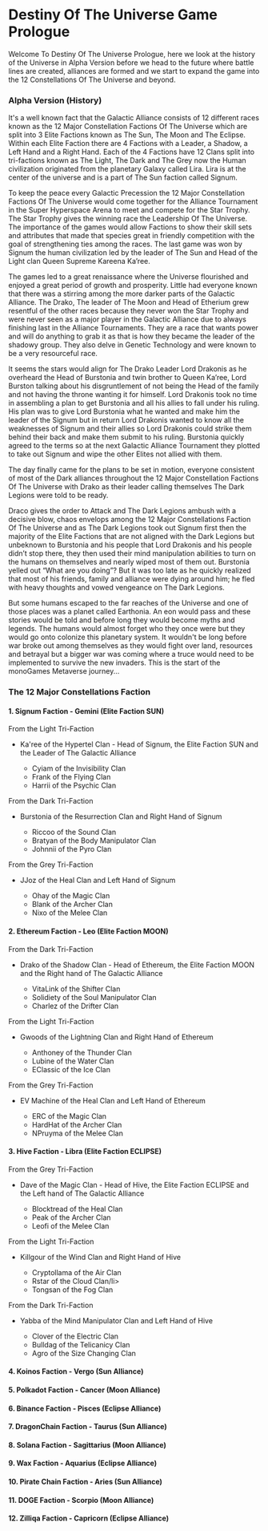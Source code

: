 <h1>Destiny Of The Universe Game Prologue</h1>

Welcome To Destiny Of The Universe Prologue, here we look at the history of the Universe in Alpha Version before we head to the future where battle lines are created, alliances are formed and we start to expand the game into the 12 Constellations Of The Universe and beyond.

<h3>Alpha Version (History)</h3>

It's a well known fact that the Galactic Alliance consists of 12 different races known as the 12 Major Constellation Factions Of The Universe which are split into 3 Elite Factions known as The Sun, The Moon and The Eclipse. Within each Elite Faction there are 4 Factions with a Leader, a Shadow, a Left Hand and a Right Hand. Each of the 4 Factions have 12 Clans split into tri-factions known as The Light, The Dark and The Grey now the Human civilization originated from the planetary Galaxy called Lira. Lira is at the center of the universe and is a part of The Sun faction called Signum.

To keep the peace every Galactic Precession the 12 Major Constellation Factions Of The Universe would come together for the Alliance Tournament in the Super Hyperspace Arena to meet and compete for the Star Trophy. The Star Trophy gives the winning race the Leadership Of The Universe. The importance of the games would allow Factions to show their skill sets and attributes that made that species great in friendly competition with the goal of strengthening ties among the races. The last game was won by Signum the human civilization led by the leader of The Sun and Head of the Light clan Queen Supreme Kareena Ka’ree.

The games led to a great renaissance where the Universe flourished and enjoyed a great period of growth and prosperity. Little had everyone known that there was a stirring among the more darker parts of the Galactic Alliance. The Drako, The leader of The Moon and Head of Etherium grew resentful of the other races because they never won the Star Trophy and were never seen as a major player in the Galactic Alliance due to always finishing last in the Alliance Tournaments. They are a race that wants power and will do anything to grab it as that is how they became the leader of the shadowy group. They also delve in Genetic Technology and were known to be a very resourceful race.

It seems the stars would align for The Drako Leader Lord Drakonis as he overheard the Head of Burstonia and twin brother to Queen Ka’ree, Lord Burston talking about his disgruntlement of not being the Head of the family and not having the throne wanting it for himself. Lord Drakonis took no time in assembling a plan to get Burstonia and all his allies to fall under his ruling. His plan was to give Lord Burstonia what he wanted and make him the leader of the Signum but in return Lord Drakonis wanted to know all the weaknesses of Signum and their allies so Lord Drakonis could strike them behind their back and make them submit to his ruling. Burstonia quickly agreed to the terms so at the next Galactic Alliance Tournament they plotted to take out Signum and wipe the other Elites not allied with them.

The day finally came for the plans to be set in motion, everyone consistent of most of the Dark alliances throughout the 12 Major Constellation Factions Of The Universe with Drako as their leader calling themselves The Dark Legions were told to be ready.

Draco gives the order to Attack and The Dark Legions ambush with a decisive blow, chaos envelops among the 12 Major Constellations Faction Of The Universe and as The Dark Legions took out Signum first then the majority of the Elite Factions that are not aligned with the Dark Legions but unbeknown to Burstonia and his people that Lord Drakonis and his people didn’t stop there, they then used their mind manipulation abilities to turn on the humans on themselves and nearly wiped most of them out. Burstonia yelled out “What are you doing”? But it was too late as he quickly realized that most of his friends, family and alliance were dying around him; he fled with heavy thoughts and vowed vengeance on The Dark Legions.

But some humans escaped to the far reaches of the Universe and one of those places was a planet called Earthonia. An eon would pass and these stories would be told and before long they would become myths and legends. The humans would almost forget who they once were but they would go onto colonize this planetary system. It wouldn't be long before war broke out among themselves as they would fight over land, resources and betrayal but a bigger war was coming where a truce would need to be implemented to survive the new invaders. This is the start of the monoGames Metaverse journey...

<h3>The 12 Major Constellations Faction</h3>

<h4>1. Signum Faction - Gemini (Elite Faction SUN)</h4>
<p>From the Light Tri-Faction</p>
<ul>    
  <li>Ka'ree of the Hypertel Clan - Head of Signum, the Elite Faction SUN and the Leader of The Galactic Alliance</li>
  <p></p>
  <ul><li>Cyiam of the Invisibility Clan</li>
  <li>Frank of the Flying Clan</li>
  <li>Harrii of the Psychic Clan</li>
  </ul>
</ul>
  <p>From the Dark Tri-Faction</p>
<ul>    
  <li>Burstonia of the Resurrection Clan and Right Hand of Signum</li>
  <p></p>
  <ul><li>Riccoo of the Sound Clan</li>
  <li>Bratyan of the Body Manipulator Clan</li>
  <li>Johnnii of the Pyro Clan</li>
  </ul>
</ul>
  <p>From the Grey Tri-Faction</p>
<ul>    
  <li>JJoz of the Heal Clan and Left Hand of Signum</li>
  <p></p>
  <ul><li>Ohay of the Magic Clan</li>
  <li>Blank of the Archer Clan</li>
  <li>Nixo of the Melee Clan</li>
  </ul>
</ul>

<h4>2. Ethereum Faction - Leo (Elite Faction MOON)</h4>
<p>From the Dark Tri-Faction</p>
<ul>    
  <li>Drako of the Shadow Clan - Head of Ethereum, the Elite Faction MOON and the Right hand of The Galactic Alliance</li>
  <p></p>
  <ul><li>VitaLink of the Shifter Clan</li>
  <li>Solidiety of the Soul Manipulator Clan </li>
  <li>Charlez of the Drifter Clan</li>
  </ul>
</ul>
  <p>From the Light Tri-Faction</p>
<ul>    
  <li>Gwoods of the Lightning Clan and Right Hand of Ethereum</li>
  <p></p>
  <ul><li>Anthoney of the Thunder Clan</li>
  <li>Lubine of the Water Clan</li>
  <li>EClassic of the Ice Clan</li>
  </ul>
</ul>
  <p>From the Grey Tri-Faction</p>
<ul>    
  <li>EV Machine of the Heal Clan and Left Hand of Ethereum</li>
  <p></p>
  <ul><li>ERC of the Magic Clan</li>
  <li>HardHat of the Archer Clan</li>
  <li>NPruyma of the Melee Clan</li>
  </ul>
</ul>

<h4>3. Hive Faction - Libra (Elite Faction ECLIPSE)</h4>
<p>From the Grey Tri-Faction</p>
<ul>    
  <li>Dave of the Magic Clan - Head of Hive, the Elite Faction ECLIPSE and the Left hand of The Galactic Alliance</li>
  <p></p>
  <ul><li>Blocktread of the Heal Clan</li>
  <li>Peak of the Archer Clan</li>
  <li>Leofi of the Melee Clan</li>
  </ul>
</ul>
  <p>From the Light Tri-Faction</p>
<ul>    
  <li>Killgour of the Wind Clan and Right Hand of Hive</li>
  <p></p>
  <ul><li>Cryptollama of the Air Clan</li>
  <li>Rstar of the Cloud Clan/li>
  <li>Tongsan of the Fog Clan</li>
  </ul>
</ul>
  <p>From the Dark Tri-Faction</p>
<ul>    
  <li>Yabba of the Mind Manipulator Clan and Left Hand of Hive</li>
  <p></p>
  <ul><li>Clover of the Electric Clan</li>
  <li>Bulldag of the Telicanicy Clan</li>
  <li>Agro of the Size Changing Clan</li>
  </ul>
</ul>

<h4>4. Koinos Faction - Vergo (Sun Alliance)</h4>

<h4>5. Polkadot Faction - Cancer (Moon Alliance)</h4>

<h4>6. Binance Faction - Pisces (Eclipse Alliance)</h4>

<h4>7. DragonChain Faction - Taurus (Sun Alliance)</h4>

<h4>8. Solana Faction - Sagittarius (Moon Alliance)</h4>

<h4>9. Wax Faction - Aquarius (Eclipse Alliance)</h4>

<h4>10. Pirate Chain Faction - Aries (Sun Alliance)</h4>

<h4>11. DOGE Faction - Scorpio (Moon Alliance)</h4>

<h4>12. Zilliqa Faction - Capricorn (Eclipse Alliance)</h4>



    

